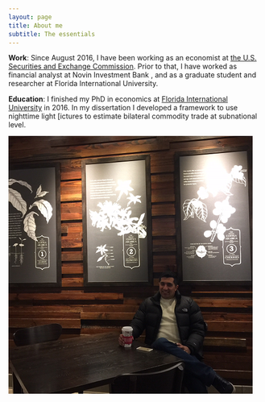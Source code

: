 ```yaml
---
layout: page
title: About me
subtitle: The essentials
---
```


**Work**: Since August 2016, I have been working as an economist at [the U.S. Securities and Exchange Commission][SEC]. Prior to that, I have worked as financial analyst at Novin Investment Bank , and as a graduate student and researcher at Florida International University.

**Education**: I finished my PhD in economics at [Florida International University][FIU] in 2016. In my dissertation I developed a framework to use nighttime light [ictures to estimate bilateral commodity trade at subnational level.


![Rooholah Hadadi](/img/Rooholah-Hadadi.png?style=centerme)


[SEC]: https://www.sec.gov
[FIU]: https://www.fiu.edu
